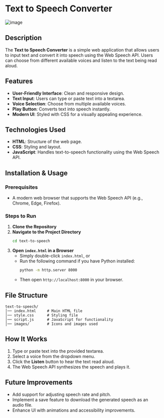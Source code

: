 # Text to Speech Converter
![image](https://github.com/user-attachments/assets/604aad5d-2867-4c40-95cd-174578f18d88)

## Description
The **Text to Speech Converter** is a simple web application that allows users to input text and convert it into speech using the Web Speech API. Users can choose from different available voices and listen to the text being read aloud.

## Features
- **User-Friendly Interface**: Clean and responsive design.
- **Text Input**: Users can type or paste text into a textarea.
- **Voice Selection**: Choose from multiple available voices.
- **Play Button**: Converts text into speech instantly.
- **Modern UI**: Styled with CSS for a visually appealing experience.

## Technologies Used
- **HTML**: Structure of the web page.
- **CSS**: Styling and layout.
- **JavaScript**: Handles text-to-speech functionality using the Web Speech API.

## Installation & Usage
### Prerequisites
- A modern web browser that supports the Web Speech API (e.g., Chrome, Edge, Firefox).

### Steps to Run
1. **Clone the Repository**
2. **Navigate to the Project Directory**
   ```bash
   cd text-to-speech
   ```
3. **Open `index.html` in a Browser**
   - Simply double-click `index.html`, or
   - Run the following command if you have Python installed:
     ```bash
     python -m http.server 8000
     ```
   - Then open `http://localhost:8000` in your browser.

## File Structure
```
text-to-speech/
│── index.html     # Main HTML file
│── style.css      # Styling file
│── script.js      # JavaScript for functionality
│── images/        # Icons and images used
```

## How It Works
1. Type or paste text into the provided textarea.
2. Select a voice from the dropdown menu.
3. Click the **Listen** button to hear the text read aloud.
4. The Web Speech API synthesizes the speech and plays it.

## Future Improvements
- Add support for adjusting speech rate and pitch.
- Implement a save feature to download the generated speech as an audio file.
- Enhance UI with animations and accessibility improvements.

